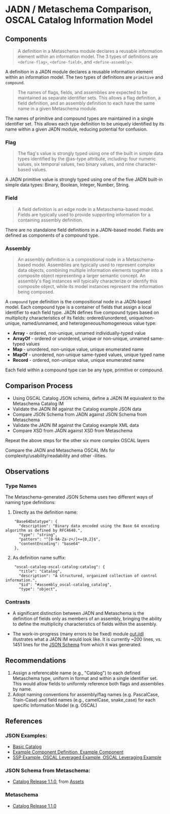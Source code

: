 # JADN / Metaschema Comparison, OSCAL Catalog Information Model

## Components

> A definition in a Metaschema module declares a reusable information element within an information model.
> The 3 types of definitions are `<define-flag>`, `<define-field>`, and `<define-assembly>`.

A definition in a JADN module declares a reusable information element within an information model.
The two types of definitions are `primitive` and `compound`.

> The names of flags, fields, and assemblies are expected to be maintained as separate identifier sets.
> This allows a flag definition, a field definition, and an assembly definition to each have the same name
> in a given Metaschema module.

The names of primitive and compound types are maintained in a single identifier set.
This allows each type definition to be uniquely identified by its name within a given JADN module,
reducing potential for confusion.

### Flag

> The flag's value is strongly typed using one of the built in simple data types identified by
> the @as-type attribute, including: four numeric values, six temporal values, two binary values, and
> nine character-based values.

A JADN primitive value is strongly typed using one of the five JADN built-in simple data types:
Binary, Boolean, Integer, Number, String.

### Field

> A field definition is an edge node in a Metaschema-based model.
> Fields are typically used to provide supporting information for a containing assembly definition.

There are no standalone field definitions in a JADN-based model.
Fields are defined as components of a compound type.

### Assembly

> An assembly definition is a compositional node in a Metaschema-based model.
> Assemblies are typically used to represent complex data objects, combining multiple
> information elements together into a composite object representing a larger semantic concept.
> An assembly's flag instances will typically characterize or identify this composite object,
> while its model instances represent the information being composed.

A `compound` type definition is the compositional node in a JADN-based model.
Each compound type is a container of fields that assign a local identifier to each field type.
JADN defines five compound types based on multiplicity characteristics of its fields:
ordered/unordered, unique/non-unique, named/unnamed, and heterogeneous/homogeneous value type:
* **Array** - ordered, non-unique, unnamed individually-typed value
* **ArrayOf** - ordered or unordered, unique or non-unique, unnamed same-typed values
* **Map** - unordered, non-unique value, unique enumerated name
* **MapOf** - unordered, non-unique same-typed values, unique typed name
* **Record** - ordered, non-unique value, unique enumerated name

Each field within a compound type can be any type, primitive or compound.

## Comparison Process

* Using OSCAL Catalog JSON schema, define a JADN IM equivalent to the Metaschema Catalog IM
* Validate the JADN IM against the Catalog example JSON data
* Compare JSON Schema from JADN against JSON Schema from Metaschema
* Validate the JADN IM against the Catalog example XML data
* Compare XSD from JADN against XSD from Metaschema

Repeat the above steps for the other six more complex OSCAL layers

Compare the JADN and Metaschema OSCAL IMs for complexity/usability/readability and other -ilities.

## Observations
### Type Names
The Metaschema-generated JSON Schema uses two different ways of naming type definitions:
1) Directly as the definition name:
```
    "Base64Datatype": {
      "description": "Binary data encoded using the Base 64 encoding algorithm as defined by RFC4648.",
      "type": "string",
      "pattern": "^[0-9A-Za-z+/]+={0,2}$",
      "contentEncoding": "base64"
    },
```
2) As definition name suffix:
```
    "oscal-catalog-oscal-catalog:catalog": {
      "title": "Catalog",
      "description": "A structured, organized collection of control information.",
      "$id": "#assembly_oscal-catalog_catalog",
      "type": "object",
```
### Contrasts
* A significant distinction between JADN and Metaschema is the definition of fields only as members
of an assembly, bringing the ability to define the multiplicity characteristics of fields within the
assembly.

* The work-in-progress (many errors to be fixed) module [out.jidl](out.jidl) illustrates what a JADN IM
would look like. It is currently ~200 lines, vs. 1451 lines for the
[JSON Schema](../../Schemas/Metaschema/oscal_catalog_schema_1.1.0.json) from which it was generated.

## Recommendations

1. Assign a referencable name (e.g., "Catalog") to each defined Metaschema type, uniform in format
and within a single identifier set.  This would allow fields to uniformly reference both flags and assemblies
by name.
2. Adopt naming conventions for assembly/flag names (e.g. PascalCase, Train-Case) and field names
(e.g., camelCase, snake_case) for each specific Information Model (e.g. OSCAL)

## References

### JSON Examples:
* [Basic Catalog](https://github.com/usnistgov/oscal-content/blob/main/examples/catalog/json/basic-catalog.json)
* [Example Component Definition, Example Component](https://github.com/usnistgov/oscal-content/tree/main/examples/component-definition/json)
* [SSP Example, OSCAL Leveraged Example, OSCAL Leveraging Example](https://github.com/usnistgov/oscal-content/tree/main/examples/ssp/json)

### JSON Schema from Metaschema:
* [Catalog Release 1.1.0](https://github.com/usnistgov/OSCAL/releases/download/v1.1.0/oscal_catalog_schema.json),
from [Assets](https://github.com/usnistgov/OSCAL/releases/)

### Metaschema
* [Catalog Release 1.1.0](https://github.com/usnistgov/OSCAL/blob/main/src/metaschema/oscal_catalog_metaschema.xml)